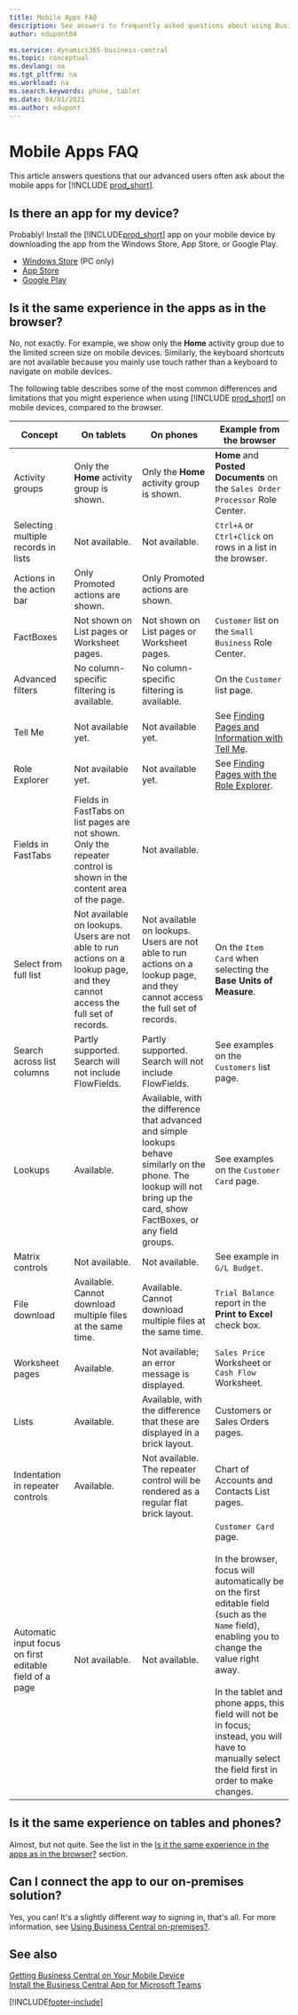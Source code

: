 ```yaml
---
title: Mobile Apps FAQ
description: See answers to frequently asked questions about using Business Central on your phone or tablet.
author: edupont04

ms.service: dynamics365-business-central
ms.topic: conceptual
ms.devlang: na
ms.tgt_pltfrm: na
ms.workload: na
ms.search.keywords: phone, tablet
ms.date: 04/01/2021
ms.author: edupont
---
```


# Mobile Apps FAQ

This article answers questions that our advanced users often ask about the mobile apps for [!INCLUDE [prod_short](includes/prod_short.md)].  

## Is there an app for my device?

Probably! Install the [!INCLUDE[prod_short](includes/prod_short.md)] app on your mobile device by downloading the app from the Windows Store, App Store, or Google Play.

- [Windows Store](https://go.microsoft.com/fwlink/?LinkId=734848) (PC only)
- [App Store](https://go.microsoft.com/fwlink/?LinkId=734847)
- [Google Play](https://go.microsoft.com/fwlink/?LinkId=734849)

## Is it the same experience in the apps as in the browser?

No, not exactly. For example, we show only the **Home** activity group due to the limited screen size on mobile devices. Similarly, the keyboard shortcuts are not available because you mainly use touch rather than a keyboard to navigate on mobile devices.

The following table describes some of the most common differences and limitations that you might experience when using [!INCLUDE [prod_short](includes/prod_short.md)] on mobile devices, compared to the browser.

| Concept | On tablets | On phones | Example from the browser |
|--|--|--|--|
| Activity groups | Only the **Home** activity group is shown. | Only the **Home** activity group is shown. | **Home** and **Posted Documents** on the `Sales Order Processor` Role Center. |  |
| Selecting multiple records in lists | Not available. | Not available. | `Ctrl+A` or `Ctrl+Click` on rows in a list in the browser. |
| Actions in the action bar | Only Promoted actions are shown. | Only Promoted actions are shown. |  |
| FactBoxes | Not shown on List pages or Worksheet pages. | Not shown on List pages or Worksheet pages. | `Customer` list on the `Small Business` Role Center. |
| Advanced filters | No column-specific filtering is available. | No column-specific filtering is available. | On the `Customer` list page. |
| Tell Me | Not available yet. | Not available yet. | See [Finding Pages and Information with Tell Me](ui-search.md). |  |
| Role Explorer | Not available yet. | Not available yet. | See [Finding Pages with the Role Explorer](ui-role-explorer.md). |
| Fields in FastTabs | Fields in FastTabs on list pages are not shown. Only the repeater control is shown in the content area of the page. | Not available. |  |
| Select from full list | Not available on lookups. Users are not able to run actions on a lookup page, and they cannot access the full set of records. | Not available on lookups. Users are not able to run actions on a lookup page, and they cannot access the full set of records. | On the `Item Card` when selecting the **Base Units of Measure**. |
| Search across list columns | Partly supported. Search will not include FlowFields. | Partly supported. Search will not include FlowFields. | See examples on the `Customers` list page. |
| Lookups | Available. | Available, with the difference that advanced and simple lookups behave similarly on the phone. The lookup will not bring up the card, show FactBoxes, or any field groups. | See examples on the `Customer Card` page. |
| Matrix controls | Not available. | Not available. | See example in `G/L Budget`. |
| File download | Available. Cannot download multiple files at the same time. | Available. Cannot download multiple files at the same time. | `Trial Balance` report in the **Print to Excel** check box. |
| Worksheet pages | Available. | Not available; an error message is displayed. | `Sales Price` Worksheet or `Cash Flow` Worksheet. |
| Lists | Available. | Available, with the difference that these are displayed in a brick layout. | Customers or Sales Orders pages. |
| Indentation in repeater controls | Available. | Not available. The repeater control will be rendered as a regular flat brick layout. | Chart of Accounts and Contacts List pages. |
| Automatic input focus on first editable field of a page | Not available. | Not available. | `Customer Card` page.<BR /><BR />In the browser, focus will automatically be on the first editable field (such as the `Name` field), enabling you to change the value right away.<BR /><BR />In the tablet and phone apps, this field will not be in focus; instead, you will have to manually select the field first in order to make changes.|

## Is it the same experience on tables and phones?

Almost, but not quite. See the list in the [Is it the same experience in the apps as in the browser?](#is-it-the-same-experience-in-the-apps-as-in-the-browser) section.  

## Can I connect the app to our on-premises solution?

Yes, you can! It's a slightly different way to signing in, that's all. For more information, see [Using Business Central on-premises?](install-mobile-app.md#using-business-central-on-premises).  

## See also

[Getting Business Central on Your Mobile Device](install-mobile-app.md)  
[Install the Business Central App for Microsoft Teams](across-install-app-for-teams.md)  


[!INCLUDE[footer-include](includes/footer-banner.md)]